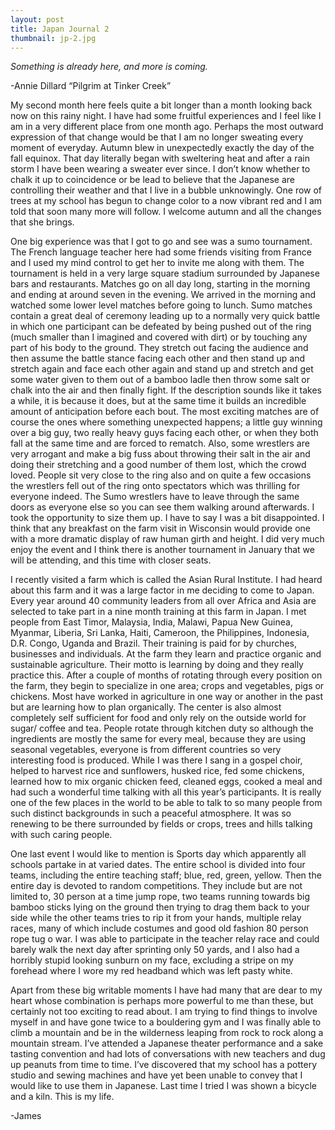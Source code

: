 ```yaml
---
layout: post
title: Japan Journal 2
thumbnail: jp-2.jpg
---
```


*Something is already here, and more is coming.*

 -Annie Dillard “Pilgrim at Tinker Creek”

My second month here feels quite a bit longer than a month looking back now on this rainy night. I have had some fruitful experiences and I feel like I am in a very different place from one month ago. Perhaps the most outward expression of that change would be that I am no longer sweating every moment of everyday. Autumn blew in unexpectedly exactly the day of the fall equinox. That day literally began with sweltering heat and after a rain storm I have been wearing a sweater ever since. I don’t know whether to chalk it up to coincidence or be lead to believe that the Japanese are controlling their weather and that I live in a bubble unknowingly. One row of trees at my school has begun to change color to a now vibrant red and I am told that soon many more will follow. I welcome autumn and all the changes that she brings.

One big experience was that I got to go and see was a sumo tournament. The French language teacher here had some friends visiting from France and I used my mind control to get her to invite me along with them. The tournament is held in a very large square stadium surrounded by Japanese bars and restaurants. Matches go on all day long, starting in the morning and ending at around seven in the evening. We arrived in the morning and watched some lower level matches before going to lunch. Sumo matches contain a great deal of ceremony leading up to a normally very quick battle in which one participant can be defeated by being pushed out of the ring (much smaller than I imagined and covered with dirt) or by touching any part of his body to the ground. They stretch out facing the audience and then assume the battle stance facing each other and then stand up and stretch again and face each other again and stand up and stretch and get some water given to them out of a bamboo ladle then throw some salt or chalk into the air and then finally fight. If the description sounds like it takes a while, it is because it does, but at the same time it builds an incredible amount of anticipation before each bout. The most exciting matches are of course the ones where something unexpected happens; a little guy winning over a big guy, two really heavy guys facing each other, or when they both fall at the same time and are forced to rematch. Also, some wrestlers are very arrogant and make a big fuss about throwing their salt in the air and doing their stretching and a good number of them lost, which the crowd loved. People sit very close to the ring also and on quite a few occasions the wrestlers fell out of the ring onto spectators which was thrilling for everyone indeed. The Sumo wrestlers have to leave through the same doors as everyone else so you can see them walking around afterwards. I took the opportunity to size them up. I have to say I was a bit disappointed. I think that any breakfast on the farm visit in Wisconsin would provide one with a more dramatic display of raw human girth and height. I did very much enjoy the event and I think there is another tournament in January that we will be attending, and this time with closer seats.

I recently visited a farm which is called the Asian Rural Institute. I had heard about this farm and it was a large factor in me deciding to come to Japan. Every year around 40 community leaders from all over Africa and Asia are selected to take part in a nine month training at this farm in Japan. I met people from East Timor, Malaysia, India, Malawi, Papua New Guinea, Myanmar, Liberia, Sri Lanka, Haiti, Cameroon, the Philippines, Indonesia, D.R. Congo, Uganda and Brazil. Their training is paid for by churches, businesses and individuals. At the farm they learn and practice organic and sustainable agriculture. Their motto is learning by doing and they really practice this. After a couple of months of rotating through every position on the farm, they begin to specialize in one area; crops and vegetables, pigs or chickens. Most have worked in agriculture in one way or another in the past but are learning how to plan organically. The center is also almost completely self sufficient for food and only rely on the outside world for sugar/ coffee and tea. People rotate through kitchen duty so although the ingredients are mostly the same for every meal, because they are using seasonal vegetables, everyone is from different countries so very interesting food is produced. While I was there I sang in a gospel choir, helped to harvest rice and sunflowers, husked rice, fed some chickens, learned how to mix organic chicken feed, cleaned eggs, cooked a meal and had such a wonderful time talking with all this year’s participants. It is really one of the few places in the world to be able to talk to so many people from such distinct backgrounds in such a peaceful atmosphere. It was so renewing to be there surrounded by fields or crops, trees and hills talking with such caring people.

One last event I would like to mention is Sports day which apparently all schools partake in at varied dates. The entire school is divided into four teams, including the entire teaching staff; blue, red, green, yellow. Then the entire day is devoted to random competitions. They include but are not limited to, 30 person at a time jump rope, two teams running towards big bamboo sticks lying on the ground then trying to drag them back to your side while the other teams tries to rip it from your hands, multiple relay races, many of which include costumes and good old fashion 80 person rope tug o war. I was able to participate in the teacher relay race and could barely walk the next day after sprinting only 50 yards, and I also had a horribly stupid looking sunburn on my face, excluding a stripe on my forehead where I wore my red headband which was left pasty white.

Apart from these big writable moments I have had many that are dear to my heart whose combination is perhaps more powerful to me than these, but certainly not too exciting to read about. I am trying to find things to involve myself in and have gone twice to a bouldering gym and I was finally able to climb a mountain and be in the wilderness leaping from rock to rock along a mountain stream. I’ve attended a Japanese theater performance and a sake tasting convention and had lots of conversations with new teachers and dug up peanuts from time to time. I’ve discovered that my school has a pottery studio and sewing machines and have yet been unable to convey that I would like to use them in Japanese. Last time I tried I was shown a bicycle and a kiln. This is my life. 

-James
